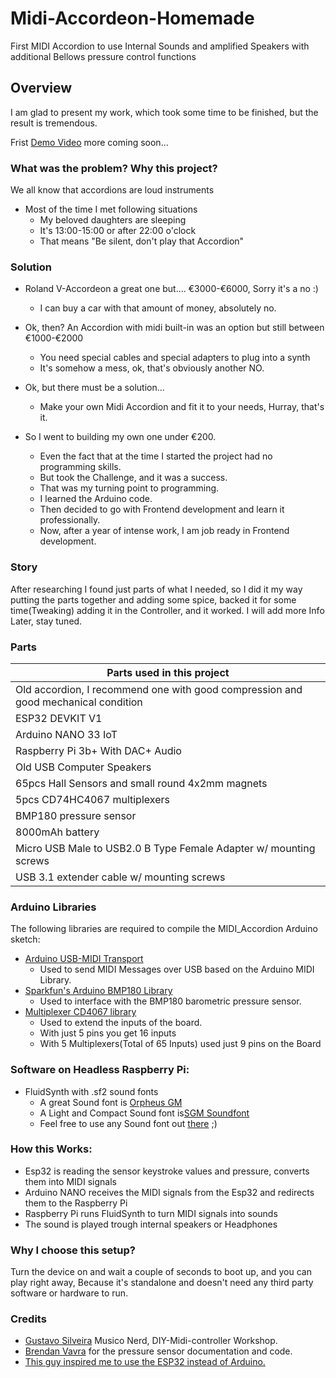 # Midi-Accordeon-Homemade

First MIDI Accordion to use Internal Sounds and amplified Speakers with additional Bellows pressure control functions

## Overview

I am glad to present my work, which took some time to be finished, but the result is tremendous.

Frist [Demo Video](https://www.youtube.com/watch?v=eXtjxC-6mcA) more coming soon...

### What was the problem? Why this project?

We all know that accordions are loud instruments

- Most of the time I met following situations
  - My beloved daughters are sleeping
  - It's 13:00-15:00 or after 22:00 o'clock
  - That means "Be silent, don't play that Accordion"

### Solution

- Roland V-Accordeon a great one but.... €3000-€6000, Sorry it's a no :)

  - I can buy a car with that amount of money, absolutely no.

- Ok, then? An Accordion with midi built-in was an option but still between €1000-€2000

  - You need special cables and special adapters to plug into a synth
  - It's somehow a mess, ok, that's obviously another NO.

- Ok, but there must be a solution...

  - Make your own Midi Accordion and fit it to your needs, Hurray, that's it.

- So I went to building my own one under €200.
  - Even the fact that at the time I started the project had no programming skills.
  - But took the Challenge, and it was a success.
  - That was my turning point to programming.
  - I learned the Arduino code.
  - Then decided to go with Frontend development and learn it professionally.
  - Now, after a year of intense work, I am job ready in Frontend development.

### Story

After researching I found just parts of what I needed, so I did it my way putting the parts together and adding some spice, backed it for some time(Tweaking) adding it in the Controller, and it worked. I will add more Info Later, stay tuned.

### Parts

| Parts used in this project                                                         |
| ---------------------------------------------------------------------------------- |
| Old accordion, I recommend one with good compression and good mechanical condition |
| ESP32 DEVKIT V1                                                                    |
| Arduino NANO 33 IoT                                                                |
| Raspberry Pi 3b+ With DAC+ Audio                                                   |
| Old USB Computer Speakers                                                          |
| 65pcs Hall Sensors and small round 4x2mm magnets                                   |
| 5pcs CD74HC4067 multiplexers                                                       |
| BMP180 pressure sensor                                                             |
| 8000mAh battery                                                                    |
| Micro USB Male to USB2.0 B Type Female Adapter w/ mounting screws                  |
| USB 3.1 extender cable w/ mounting screws                                          |

### Arduino Libraries

The following libraries are required to compile the MIDI_Accordion Arduino sketch:

- [Arduino USB-MIDI Transport](https://github.com/lathoub/Arduino-USBMIDI)
  - Used to send MIDI Messages over USB based on the Arduino MIDI Library.
- [Sparkfun's Arduino BMP180 Library](https://github.com/sparkfun/BMP180_Breakout)
  - Used to interface with the BMP180 barometric pressure sensor.
- [Multiplexer CD4067 library](https://github.com/sumotoy/Multiplexer4067)
  - Used to extend the inputs of the board.
  - With just 5 pins you get 16 inputs
  - With 5 Multiplexers(Total of 65 Inputs) used just 9 pins on the Board

### Software on Headless Raspberry Pi:

- FluidSynth with .sf2 sound fonts
  - A great Sound font is [Orpheus GM](https://musical-artifacts.com/artifacts/1213)
  - A Light and Compact Sound font is[SGM Soundfont](https://musical-artifacts.com/artifacts/855)
  - Feel free to use any Sound font out [there](https://www.google.com/search?q=soundfonts+sf2&rlz=1C1CHBD_deDE932DE932&sxsrf=ALeKk02X2pNNehXxbOWeKxTRRQ1Wxy9J7w%3A1629754976019&ei=YBYkYcJEnf3v9Q-E4rzwCg&oq=soundfonts+sf2&gs_lcp=Cgdnd3Mtd2l6EAMyBQgAEMsBMgUIABDLATIFCAAQywEyBggAEBYQHjIGCAAQFhAeMgYIABAWEB4yBggAEBYQHjIGCAAQFhAeMgYIABAWEB4yBggAEBYQHjoHCAAQRxCwAzoHCAAQsAMQQzoFCAAQgAQ6BAgAEB5KBAhBGABQqTdYgFlgjV1oA3ACeACAAX6IAacGkgEDNi4ymAEAoAEByAEKwAEB&sclient=gws-wiz&ved=0ahUKEwjC9KmzjsjyAhWd_rsIHQQxD64Q4dUDCA4&uact=5) ;)

### How this Works:

- Esp32 is reading the sensor keystroke values and pressure, converts them into MIDI signals
- Arduino NANO receives the MIDI signals from the Esp32 and redirects them to the Raspberry Pi
- Raspberry Pi runs FluidSynth to turn MIDI signals into sounds
- The sound is played trough internal speakers or Headphones

### Why I choose this setup?

Turn the device on and wait a couple of seconds to boot up, and you can play right away, Because it's standalone and doesn't need any third party software or hardware to run.

### Credits

- [Gustavo Silveira](https://github.com/silveirago) Musico Nerd, DIY-Midi-controller Workshop.
- [Brendan Vavra](https://github.com/bvavra) for the pressure sensor documentation and code.
- [This guy inspired me to use the ESP32 instead of Arduino.](https://www.youtube.com/playlist?list=PLuxHP0PdeNpYkzfZUs_iHeYi_2xwNMNbF)
